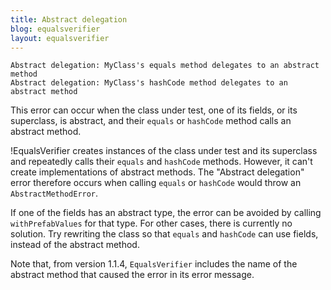 ```yaml
---
title: Abstract delegation
blog: equalsverifier
layout: equalsverifier
---
```

    Abstract delegation: MyClass's equals method delegates to an abstract method
    Abstract delegation: MyClass's hashCode method delegates to an abstract method

This error can occur when the class under test, one of its fields, or its superclass, is abstract, and their `equals` or `hashCode` method calls an abstract method.

!EqualsVerifier creates instances of the class under test and its superclass and repeatedly calls their `equals` and `hashCode` methods. However, it can't create implementations of abstract methods. The "Abstract delegation" error therefore occurs when calling `equals` or `hashCode` would throw an `AbstractMethodError`.

If one of the fields has an abstract type, the error can be avoided by calling `withPrefabValues` for that type. For other cases, there is currently no solution. Try rewriting the class so that `equals` and `hashCode` can use fields, instead of the abstract method.

Note that, from version 1.1.4, `EqualsVerifier` includes the name of the abstract method that caused the error in its error message.
